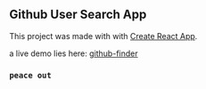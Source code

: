 ## Github User Search App

This project was made with with [Create React App](https://github.com/facebook/create-react-app).

a live demo lies here: [github-finder](https://utkutekalmaz-githubfinder.netlify.com)

### `peace out`
